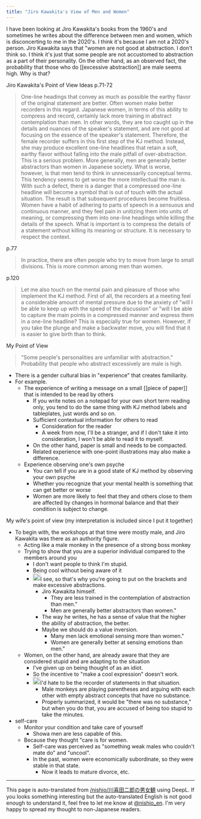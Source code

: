 ```yaml
---
title: "Jiro Kawakita's View of Men and Women"
---
```


I have been looking at Jiro Kawakita's books from the 1960's and sometimes he writes about the difference between men and women, which is disconcerting to me in the 2020's. I think it's because I am not a 2020's person.
Jiro Kawakita says that "women are not good at abstraction. I don't think so. I think it's just that some people are not accustomed to abstraction as a part of their personality.
On the other hand, as an observed fact, the probability that those who do [[excessive abstraction]] are male seems high. Why is that?

Jiro Kawakita's Point of View
Ideas p.71-72
> One-line headings that convey as much as possible the earthy flavor of the original statement are better. Often women make better recorders in this regard.
>  Japanese women, in terms of this ability to compress and record, certainly lack more training in abstract contemplation than men. In other words, they are too caught up in the details and nuances of the speaker's statement, and are not good at focusing on the essence of the speaker's statement. Therefore, the female recorder suffers in this first step of the KJ method. Instead, she may produce excellent one-line headlines that retain a soft, earthy flavor without falling into the male pitfall of over-abstraction.
>  This is a serious problem. More generally, men are generally better abstractors than women in Japanese society. What is worse, however, is that men tend to think in unnecessarily conceptual terms. This tendency seems to get worse the more intellectual the man is. With such a defect, there is a danger that a compressed one-line headline will become a symbol that is out of touch with the actual situation. The result is that subsequent procedures become fruitless. Women have a habit of adhering to parts of speech in a sensuous and continuous manner, and they feel pain in unitizing them into units of meaning, or compressing them into one-line headings while killing the details of the speech. What is important is to compress the details of a statement without killing its meaning or structure. It is necessary to respect the context.

p.77
> In practice, there are often people who try to move from large to small divisions. This is more common among men than women.

p.120
> Let me also touch on the mental pain and pleasure of those who implement the KJ method. First of all, the recorders at a meeting feel a considerable amount of mental pressure due to the anxiety of "will I be able to keep up with the speed of the discussion" or "will I be able to capture the main points in a compressed manner and express them in a one-line headline? This is especially true for women. However, if you take the plunge and make a backwater move, you will find that it is easier to give birth than to think.


My Point of View
> "Some people's personalities are unfamiliar with abstraction."
>  Probability that people who abstract excessively are male is high.
- There is a gender cultural bias in "experience" that creates familiarity.
- For example.
    - The experience of writing a message on a small [[piece of paper]] that is intended to be read by others
        - If you write notes on a notepad for your own short term reading only, you tend to do the same thing with KJ method labels and tableplates, just words and so on.
        - Sufficient contextual information for others to read
            - Consideration for the reader
            - A week from now, I'll be a stranger, and if I don't take it into consideration, I won't be able to read it to myself.
        - On the other hand, paper is small and needs to be compacted.
        - Related experience with one-point illustrations may also make a difference.
    - Experience observing one's own psyche
        - You can tell if you are in a good state of KJ method by observing your own psyche
        - Whether you recognize that your mental health is something that can get better or worse
        - Women are more likely to feel that they and others close to them are affected by changes in hormonal balance and that their condition is subject to change.

My wife's point of view (my interpretation is included since I put it together)
- To begin with, the workshops at that time were mostly male, and Jiro Kawakita was there as an authority figure.
    - Acting like a male monkey in the presence of a strong boss monkey
    - Trying to show that you are a superior individual compared to the members around you
        - I don't want people to think I'm stupid.
        - Being cool without being aware of it
        - <img src='https://scrapbox.io/api/pages/nishio-en/nishio/icon' alt='nishio.icon' height="19.5"/>I see, so that's why you're going to put on the brackets and make excessive abstractions.
            - Jiro Kawakita himself.
                - They are less trained in the contemplation of abstraction than men."
                - Men are generally better abstractors than women."
            - The way he writes, he has a sense of value that the higher the ability of abstraction, the better.
            - Maybe we should do a value inversion.
                - Many men lack emotional sensing more than women."
                - Women are generally better at sensing emotions than men."
    - Women, on the other hand, are already aware that they are considered stupid and are adapting to the situation
        - I've given up on being thought of as an idiot.
        - So the incentive to "make a cool expression" doesn't work.
        - <img src='https://scrapbox.io/api/pages/nishio-en/nishio/icon' alt='nishio.icon' height="19.5"/>I'd hate to be the recorder of statements in that situation.
            - Male monkeys are playing parentheses and arguing with each other with empty abstract concepts that have no substance.
            - Properly summarized, it would be "there was no substance," but when you do that, you are accused of being too stupid to take the minutes.
- self-care
    - Monitor your condition and take care of yourself
        - Showa men are less capable of this.
    - Because they thought "care is for women.
        - Self-care was perceived as "something weak males who couldn't mate do" and "uncool".
        - In the past, women were economically subordinate, so they were stable in that state.
            - Now it leads to mature divorce, etc.

---
This page is auto-translated from [/nishio/川喜田二郎の男女観](https://scrapbox.io/nishio/川喜田二郎の男女観) using DeepL. If you looks something interesting but the auto-translated English is not good enough to understand it, feel free to let me know at [@nishio_en](https://twitter.com/nishio_en). I'm very happy to spread my thought to non-Japanese readers.